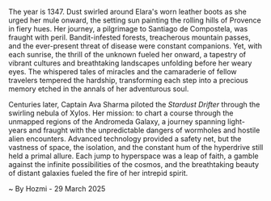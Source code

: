 
The year is 1347.  Dust swirled around Elara's worn leather boots as she urged her mule onward, the setting sun painting the rolling hills of Provence in fiery hues.  Her journey, a pilgrimage to Santiago de Compostela, was fraught with peril.  Bandit-infested forests, treacherous mountain passes, and the ever-present threat of disease were constant companions. Yet, with each sunrise, the thrill of the unknown fueled her onward, a tapestry of vibrant cultures and breathtaking landscapes unfolding before her weary eyes.  The whispered tales of miracles and the camaraderie of fellow travelers tempered the hardship, transforming each step into a precious memory etched in the annals of her adventurous soul.


Centuries later, Captain Ava Sharma piloted the *Stardust Drifter* through the swirling nebula of Xylos.  Her mission: to chart a course through the unmapped regions of the Andromeda Galaxy, a journey spanning light-years and fraught with the unpredictable dangers of wormholes and hostile alien encounters.  Advanced technology provided a safety net, but the vastness of space, the isolation, and the constant hum of the hyperdrive still held a primal allure.  Each jump to hyperspace was a leap of faith, a gamble against the infinite possibilities of the cosmos, and the breathtaking beauty of distant galaxies fueled the fire of her intrepid spirit.

~ By Hozmi - 29 March 2025
